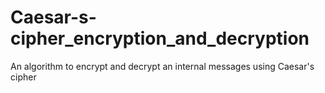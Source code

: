 # Caesar-s-cipher_encryption_and_decryption
An algorithm to encrypt and decrypt an internal messages using Caesar's cipher
